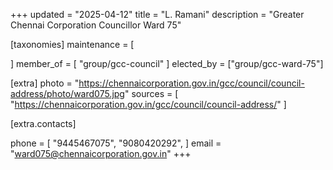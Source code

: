 +++
updated = "2025-04-12"
title = "L. Ramani"
description = "Greater Chennai Corporation Councillor Ward 75"

[taxonomies]
maintenance = [

]
member_of = [
    "group/gcc-council"
]
elected_by = ["group/gcc-ward-75"]

[extra]
photo = "https://chennaicorporation.gov.in/gcc/council/council-address/photo/ward075.jpg"
sources = [
    "https://chennaicorporation.gov.in/gcc/council/council-address/"
]

[extra.contacts]

phone = [
    "9445467075",
    "9080420292",
    ]
email = "ward075@chennaicorporation.gov.in"
+++